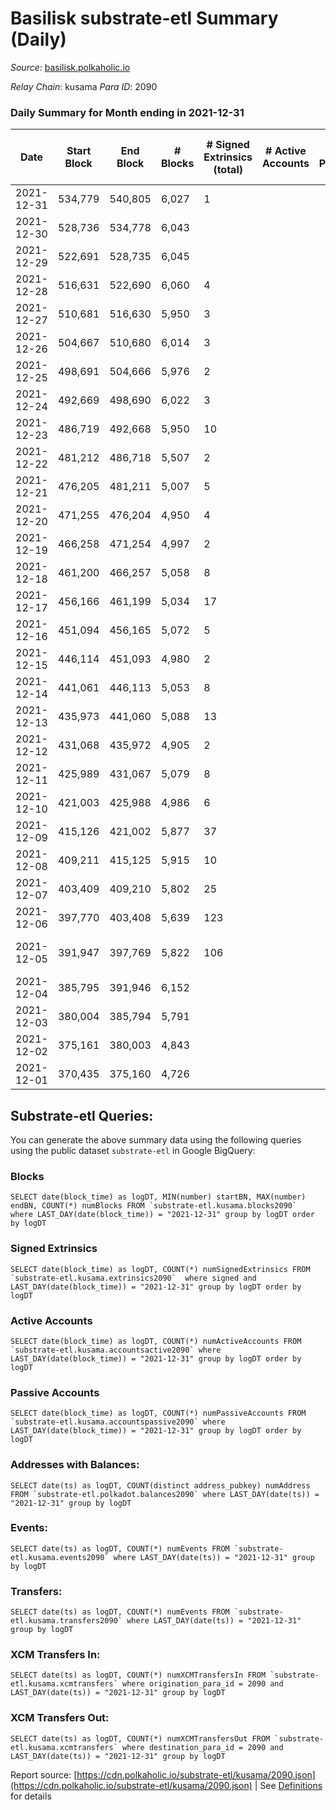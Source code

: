 # Basilisk substrate-etl Summary (Daily)

_Source_: [basilisk.polkaholic.io](https://basilisk.polkaholic.io)

*Relay Chain*: kusama
*Para ID*: 2090



### Daily Summary for Month ending in 2021-12-31


| Date | Start Block | End Block | # Blocks | # Signed Extrinsics (total) | # Active Accounts | # Passive | # New | # Addresses with Balances | # Events | # Transfers | # XCM Transfers In | # XCM Transfers Out | Issues | 
| ---- | ----------- | --------- | -------- | --------------------------- | ----------------- | --------- | ----- | ------------------------- | -------- | ----------- | ------------------ | ------------------- | ------ |
| 2021-12-31 | 534,779 | 540,805 | 6,027 | 1 |  |  |  | 11,915 | 18,091 |   |   |   |  |
| 2021-12-30 | 528,736 | 534,778 | 6,043 |  |  |  |  | 11,915 | 18,134 |   |   |   |  |
| 2021-12-29 | 522,691 | 528,735 | 6,045 |  |  |  |  | 11,915 | 18,140 |   |   |   |  |
| 2021-12-28 | 516,631 | 522,690 | 6,060 | 4 |  |  |  | 11,915 | 18,196 |   |   |   |  |
| 2021-12-27 | 510,681 | 516,630 | 5,950 | 3 |  |  |  | 11,915 | 17,861 |   |   |   |  |
| 2021-12-26 | 504,667 | 510,680 | 6,014 | 3 |  |  |  | 11,915 | 18,053 |   |   |   |  |
| 2021-12-25 | 498,691 | 504,666 | 5,976 | 2 |  |  |  | 11,915 | 17,938 |   |   |   |  |
| 2021-12-24 | 492,669 | 498,690 | 6,022 | 3 |  |  |  | 11,915 | 18,080 |   |   |   |  |
| 2021-12-23 | 486,719 | 492,668 | 5,950 | 10 |  |  |  | 11,915 | 17,875 |   |   |   |  |
| 2021-12-22 | 481,212 | 486,718 | 5,507 | 2 |  |  |  | 11,915 | 16,529 |   |   |   |  |
| 2021-12-21 | 476,205 | 481,211 | 5,007 | 5 |  |  |  | 11,915 | 15,036 |   |   |   |  |
| 2021-12-20 | 471,255 | 476,204 | 4,950 | 4 |  |  |  | 11,915 | 14,865 |   |   |   |  |
| 2021-12-19 | 466,258 | 471,254 | 4,997 | 2 |  |  |  | 11,915 | 14,999 |   |   |   |  |
| 2021-12-18 | 461,200 | 466,257 | 5,058 | 8 |  |  |  | 11,915 | 15,194 |   |   |   |  |
| 2021-12-17 | 456,166 | 461,199 | 5,034 | 17 |  |  |  | 11,915 | 15,140 |   |   |   |  |
| 2021-12-16 | 451,094 | 456,165 | 5,072 | 5 |  |  |  | 11,915 | 15,235 |   |   |   |  |
| 2021-12-15 | 446,114 | 451,093 | 4,980 | 2 |  |  |  | 11,915 | 14,948 |   |   |   |  |
| 2021-12-14 | 441,061 | 446,113 | 5,053 | 8 |  |  |  | 11,915 | 15,179 |   |   |   |  |
| 2021-12-13 | 435,973 | 441,060 | 5,088 | 13 |  |  |  | 11,915 | 15,294 |   |   |   |  |
| 2021-12-12 | 431,068 | 435,972 | 4,905 | 2 |  |  |  | 11,915 | 14,726 |   |   |   |  |
| 2021-12-11 | 425,989 | 431,067 | 5,079 | 8 |  |  |  | 11,915 | 15,258 |   |   |   |  |
| 2021-12-10 | 421,003 | 425,988 | 4,986 | 6 |  |  |  | 11,915 | 14,974 |   |   |   |  |
| 2021-12-09 | 415,126 | 421,002 | 5,877 | 37 |  |  |  | 11,915 | 17,710 |   |   |   |  |
| 2021-12-08 | 409,211 | 415,125 | 5,915 | 10 |  |  |  | 11,915 | 17,772 |   |   |   |  |
| 2021-12-07 | 403,409 | 409,210 | 5,802 | 25 |  |  |  | 11,915 | 17,477 | 10  |   |   |  |
| 2021-12-06 | 397,770 | 403,408 | 5,639 | 123 |  |  |  | 11,914 | 17,301 | 116  |   |   |  |
| 2021-12-05 | 391,947 | 397,769 | 5,822 | 106 |  |  |  | 11,906 | 132,992 | 23,828  |   |   | 1 missing (0.02%) |
| 2021-12-04 | 385,795 | 391,946 | 6,152 |  |  |  |  | 7 | 12,312 |   |   |   |  |
| 2021-12-03 | 380,004 | 385,794 | 5,791 |  |  |  |  | 7 | 11,587 |   |   |   |  |
| 2021-12-02 | 375,161 | 380,003 | 4,843 |  |  |  |  | 7 | 9,690 |   |   |   |  |
| 2021-12-01 | 370,435 | 375,160 | 4,726 |  |  |  |  | 7 | 9,456 |   |   |   |  |

## Substrate-etl Queries:
You can generate the above summary data using the following queries using the public dataset `substrate-etl` in Google BigQuery:


### Blocks
```
SELECT date(block_time) as logDT, MIN(number) startBN, MAX(number) endBN, COUNT(*) numBlocks FROM `substrate-etl.kusama.blocks2090`  where LAST_DAY(date(block_time)) = "2021-12-31" group by logDT order by logDT
```


### Signed Extrinsics
```
SELECT date(block_time) as logDT, COUNT(*) numSignedExtrinsics FROM `substrate-etl.kusama.extrinsics2090`  where signed and LAST_DAY(date(block_time)) = "2021-12-31" group by logDT order by logDT
```


### Active Accounts
```
SELECT date(block_time) as logDT, COUNT(*) numActiveAccounts FROM `substrate-etl.kusama.accountsactive2090` where LAST_DAY(date(block_time)) = "2021-12-31" group by logDT order by logDT
```


### Passive Accounts
```
SELECT date(block_time) as logDT, COUNT(*) numPassiveAccounts FROM `substrate-etl.kusama.accountspassive2090` where LAST_DAY(date(block_time)) = "2021-12-31" group by logDT order by logDT
```


### Addresses with Balances:
```
SELECT date(ts) as logDT, COUNT(distinct address_pubkey) numAddress FROM `substrate-etl.polkadot.balances2090` where LAST_DAY(date(ts)) = "2021-12-31" group by logDT
```


### Events:
```
SELECT date(ts) as logDT, COUNT(*) numEvents FROM `substrate-etl.kusama.events2090` where LAST_DAY(date(ts)) = "2021-12-31" group by logDT
```


### Transfers:
```
SELECT date(ts) as logDT, COUNT(*) numEvents FROM `substrate-etl.kusama.transfers2090` where LAST_DAY(date(ts)) = "2021-12-31" group by logDT
```


### XCM Transfers In:
```
SELECT date(ts) as logDT, COUNT(*) numXCMTransfersIn FROM `substrate-etl.kusama.xcmtransfers` where origination_para_id = 2090 and LAST_DAY(date(ts)) = "2021-12-31" group by logDT
```


### XCM Transfers Out:
```
SELECT date(ts) as logDT, COUNT(*) numXCMTransfersOut FROM `substrate-etl.kusama.xcmtransfers` where destination_para_id = 2090 and LAST_DAY(date(ts)) = "2021-12-31" group by logDT
```



Report source: [https://cdn.polkaholic.io/substrate-etl/kusama/2090.json](https://cdn.polkaholic.io/substrate-etl/kusama/2090.json) | See [Definitions](/DEFINITIONS.md) for details
